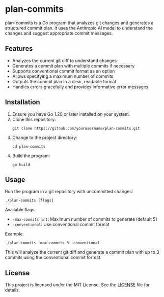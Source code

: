# plan-commits

plan-commits is a Go program that analyzes git changes and generates a structured commit plan. It uses the Anthropic AI model to understand the changes and suggest appropriate commit messages.

## Features

- Analyzes the current git diff to understand changes
- Generates a commit plan with multiple commits if necessary
- Supports conventional commit format as an option
- Allows specifying a maximum number of commits
- Outputs the commit plan in a clear, readable format
- Handles errors gracefully and provides informative error messages

## Installation

1. Ensure you have Go 1.20 or later installed on your system.
2. Clone this repository:
   ```
   git clone https://github.com/yourusername/plan-commits.git
   ```
3. Change to the project directory:
   ```
   cd plan-commits
   ```
4. Build the program:
   ```
   go build
   ```

## Usage

Run the program in a git repository with uncommitted changes:

```
./plan-commits [flags]
```

Available flags:
- `-max-commits int`: Maximum number of commits to generate (default 5)
- `-conventional`: Use conventional commit format

Example:
```
./plan-commits -max-commits 3 -conventional
```

This will analyze the current git diff and generate a commit plan with up to 3 commits using the conventional commit format.

## License

This project is licensed under the MIT License. See the [LICENSE](LICENSE) file for details.

